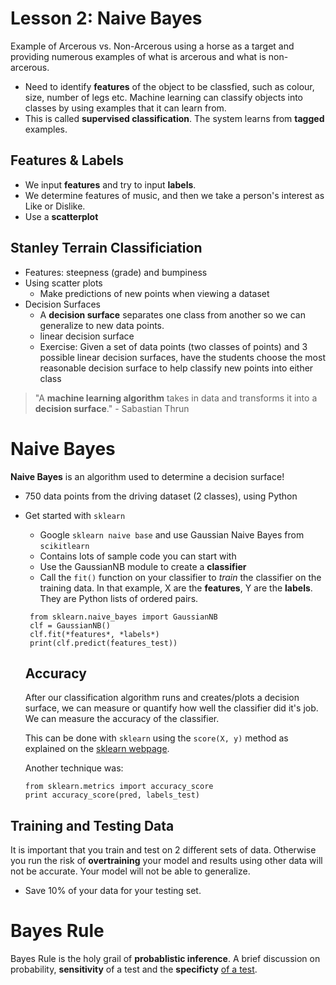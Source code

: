 # Lesson 2: Naive Bayes
Example of Arcerous vs. Non-Arcerous using a horse as a target and providing numerous examples of what is arcerous and what is non-arcerous.
* Need to identify **features** of the object to be classfied, such as colour, size, number of legs etc. Machine learning can classify objects into classes by using examples that it can learn from.
* This is called **supervised classification**. The system learns from **tagged** examples.

## Features & Labels
* We input **features** and try to input **labels**.
* We determine features of music, and then we take a person's interest as Like or Dislike.
* Use a **scatterplot**

## Stanley Terrain Classificiation
* Features: steepness (grade) and bumpiness
* Using scatter plots
  * Make predictions of new points when viewing a dataset
* Decision Surfaces
  * A **decision surface** separates one class from another so we can generalize to new data points.
  * linear decision surface
  * Exercise: Given a set of data points (two classes of points) and 3 possible linear decision surfaces, have the students choose the most reasonable decision surface to help classify new points into either class

> "A **machine learning algorithm** takes in data and transforms it into a **decision surface**." - Sabastian Thrun

# Naive Bayes
**Naive Bayes** is an algorithm used to determine a decision surface!
* 750 data points from the driving dataset (2 classes), using Python
* Get started with `sklearn`
  * Google `sklearn naive base` and use Gaussian Naive Bayes from `scikitlearn`
  * Contains lots of sample code you can start with
  * Use the GaussianNB module to create a **classifier**
  * Call the `fit()` function on your classifier to *train* the classifier on the training data. In that example, X are the **features**, Y are the **labels**. They are Python lists of ordered pairs.
  ```
   from sklearn.naive_bayes import GaussianNB
   clf = GaussianNB()
   clf.fit(*features*, *labels*)
   print(clf.predict(features_test))
  ```
  ## Accuracy
  After our classification algorithm runs and creates/plots a decision surface, we can measure or quantify how well the classifier did it's job. We can measure the accuracy of the classifier.
  
  This can be done with `sklearn` using the `score(X, y)` method as explained on the <a href="http://scikit-learn.org/stable/modules/generated/sklearn.naive_bayes.GaussianNB.html#sklearn.naive_bayes.GaussianNB.score">sklearn webpage</a>.
  
  Another technique was:
  ```
  from sklearn.metrics import accuracy_score
  print accuracy_score(pred, labels_test)
  ```
## Training and Testing Data
It is important that you train and test on 2 different sets of data. Otherwise you run the risk of **overtraining** your model and results using other data will not be accurate. Your model will not be able to generalize.

* Save 10% of your data for your testing set.

# Bayes Rule
Bayes Rule is the holy grail of **probablistic inference**. 
A brief discussion on probability, **sensitivity** of a test and the **specificty** <a href="https://en.wikipedia.org/wiki/Sensitivity_and_specificity">of a test</a>.


